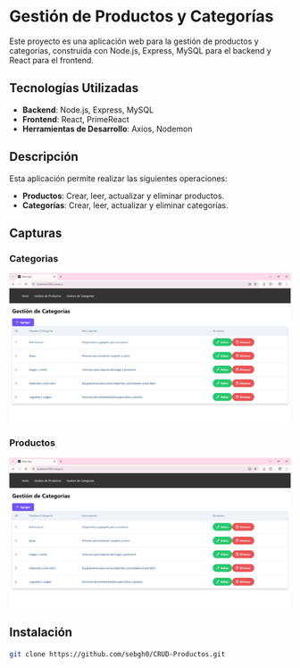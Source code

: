 # Gestión de Productos y Categorías

Este proyecto es una aplicación web para la gestión de productos y categorías, construida con Node.js, Express, MySQL para el backend y React para el frontend. 

## Tecnologías Utilizadas

- **Backend**: Node.js, Express, MySQL
- **Frontend**: React, PrimeReact
- **Herramientas de Desarrollo**: Axios, Nodemon

## Descripción

Esta aplicación permite realizar las siguientes operaciones:
- **Productos**: Crear, leer, actualizar y eliminar productos.
- **Categorías**: Crear, leer, actualizar y eliminar categorías.


## Capturas

### Categorias
![alt text](images/categories.png)

### Productos
![alt text](images/products.png)

## Instalación


```bash
git clone https://github.com/sebgh0/CRUD-Productos.git
```

```bash

```